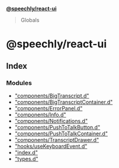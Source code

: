 **[@speechly/react-ui](README.md)**

> Globals

# @speechly/react-ui

## Index

### Modules

* ["components/BigTranscript.d"](modules/_components_bigtranscript_d_.md)
* ["components/BigTranscriptContainer.d"](modules/_components_bigtranscriptcontainer_d_.md)
* ["components/ErrorPanel.d"](modules/_components_errorpanel_d_.md)
* ["components/Info.d"](modules/_components_info_d_.md)
* ["components/Notifications.d"](modules/_components_notifications_d_.md)
* ["components/PushToTalkButton.d"](modules/_components_pushtotalkbutton_d_.md)
* ["components/PushToTalkContainer.d"](modules/_components_pushtotalkcontainer_d_.md)
* ["components/TranscriptDrawer.d"](modules/_components_transcriptdrawer_d_.md)
* ["hooks/useKeyboardEvent.d"](modules/_hooks_usekeyboardevent_d_.md)
* ["index.d"](modules/_index_d_.md)
* ["types.d"](modules/_types_d_.md)
